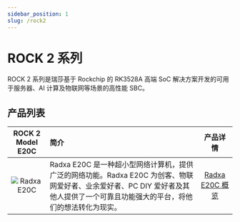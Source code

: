 ```yaml
---
sidebar_position: 1
slug: /rock2
---
```


# ROCK 2 系列

ROCK 2 系列是瑞莎基于 Rockchip 的 RK3528A 高端 SoC 解决方案开发的可用于服务器、AI 计算及物联网等场景的高性能 SBC。

## 产品列表

|                  ROCK 2 Model E20C                   | 简介                                                                                                                                                                              |                    产品详情                    |
| :--------------------------------------------------: | :-------------------------------------------------------------------------------------------------------------------------------------------------------------------------------- | :--------------------------------------------: |
| ![Radxa E20C](/img/radxa-e20c/radxa-e20c-comic.webp) | Radxa E20C 是一种超小型网络计算机，提供广泛的网络功能。Radxa E20C 为创客、物联网爱好者、业余爱好者、PC DIY 爱好者及其他人提供了一个可靠且功能强大的平台，将他们的想法转化为现实。 | [Radxa E20C 概览](/rock2/e20c/getting-started) |
